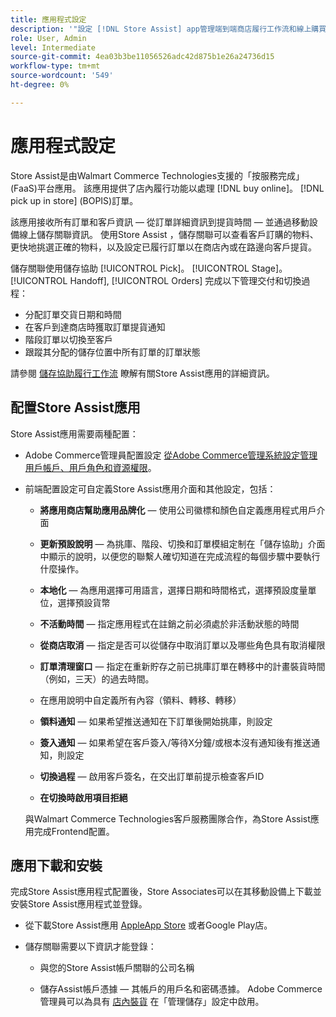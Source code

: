 ```yaml
---
title: 應用程式設定
description: '"設定 [!DNL Store Assist] app管理端到端商店履行工作流和線上購買流程，在商店訂單中提貨。」 '
role: User, Admin
level: Intermediate
source-git-commit: 4ea03b3be11056526adc42d875b1e26a24736d15
workflow-type: tm+mt
source-wordcount: '549'
ht-degree: 0%

---
```


# 應用程式設定

Store Assist是由Walmart Commerce Technologies支援的「按服務完成」(FaaS)平台應用。 該應用提供了店內履行功能以處理 [!DNL buy online]。 [!DNL pick up in store] (BOPIS)訂單。

該應用接收所有訂單和客戶資訊 — 從訂單詳細資訊到提貨時間 — 並通過移動設備線上儲存關聯資訊。 使用Store Assist ，儲存關聯可以查看客戶訂購的物料、更快地挑選正確的物料，以及設定已履行訂單以在商店內或在路邊向客戶提貨。

儲存關聯使用儲存協助 [!UICONTROL Pick]。 [!UICONTROL Stage]。 [!UICONTROL Handoff], [!UICONTROL Orders] 完成以下管理交付和切換過程：

- 分配訂單交貨日期和時間
- 在客戶到達商店時獲取訂單提貨通知
- 階段訂單以切換至客戶
- 跟蹤其分配的儲存位置中所有訂單的訂單狀態

請參閱 [儲存協助履行工作流](store-assist-modules.md) 瞭解有關Store Assist應用的詳細資訊。


## 配置Store Assist應用

Store Assist應用需要兩種配置：

- Adobe Commerce管理員配置設定 [從Adobe Commerce管理系統設定管理用戶帳戶、用戶角色和資源權限](user-setup.md)。

- 前端配置設定可自定義Store Assist應用介面和其他設定，包括：

   - **將應用商店幫助應用品牌化** — 使用公司徽標和顏色自定義應用程式用戶介面

   - **更新預設說明** — 為挑庫、階段、切換和訂單模組定制在「儲存協助」介面中顯示的說明，以便您的聯繫人確切知道在完成流程的每個步驟中要執行什麼操作。

   - **本地化** — 為應用選擇可用語言，選擇日期和時間格式，選擇預設度量單位，選擇預設貨幣

   - **不活動時間** — 指定應用程式在註銷之前必須處於非活動狀態的時間

   - **從商店取消** — 指定是否可以從儲存中取消訂單以及哪些角色具有取消權限

   - **訂單清理窗口** — 指定在重新貯存之前已挑庫訂單在轉移中的計畫裝貨時間（例如，三天）的過去時間。

   - 在應用說明中自定義所有內容（領料、轉移、轉移）

   - **領料通知** — 如果希望推送通知在下訂單後開始挑庫，則設定

   - **簽入通知** — 如果希望在客戶簽入/等待X分鐘/或根本沒有通知後有推送通知，則設定

   - **切換過程** — 啟用客戶簽名，在交出訂單前提示檢查客戶ID

   - **在切換時啟用項目拒絕**

   與Walmart Commerce Technologies客戶服務團隊合作，為Store Assist應用完成Frontend配置。

## 應用下載和安裝

完成Store Assist應用程式配置後，Store Associates可以在其移動設備上下載並安裝Store Assist應用程式並登錄。

- 從下載Store Assist應用 [AppleApp Store](https://apps.apple.com/us/app/store-assist-by-walmart/id16092815390) 或者Google Play店。

- 儲存關聯需要以下資訊才能登錄：

   - 與您的Store Assist帳戶關聯的公司名稱

   - 儲存Assist帳戶憑據 — 其帳戶的用戶名和密碼憑據。
   Adobe Commerce管理員可以為具有 [店內裝貨](merchant-store-configuration.md#pickup-location-configuration) 在「管理儲存」設定中啟用。

